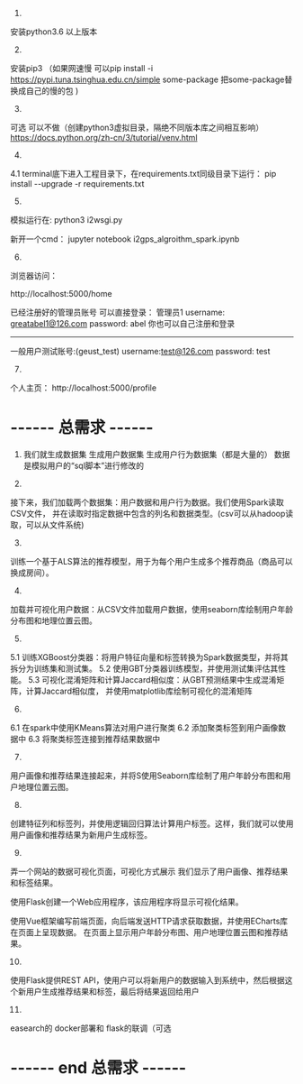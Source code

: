 1.
安装python3.6 以上版本

2. 
安装pip3 
（如果网速慢 可以pip install -i https://pypi.tuna.tsinghua.edu.cn/simple some-package  把some-package替换成自己的慢的包 )

3.
可选  可以不做（创建python3虚拟目录，隔绝不同版本库之间相互影响）
https://docs.python.org/zh-cn/3/tutorial/venv.html

4.
4.1
terminal底下进入工程目录下，在requirements.txt同级目录下运行：
pip install --upgrade -r requirements.txt

5.
模拟运行在:
python3 i2wsgi.py

新开一个cmd：
jupyter notebook i2gps_algroithm_spark.ipynb



6.
浏览器访问：

http://localhost:5000/home

已经注册好的管理员账号 可以直接登录：
管理员1
username: greatabel1@126.com
password: abel
你也可以自己注册和登录


-------------------
一般用户测试账号:(geust_test)
username:test@126.com
password: test

7.
个人主页： http://localhost:5000/profile






# ------ 总需求 ------

1. 我们就生成数据集
生成用户数据集
生成用户行为数据集（都是大量的）
数据是模拟用户的“sql脚本”进行修改的

2.

接下来，我们加载两个数据集：用户数据和用户行为数据。我们使用Spark读取CSV文件，
并在读取时指定数据中包含的列名和数据类型。(csv可以从hadoop读取，可以从文件系统)


3.
训练一个基于ALS算法的推荐模型，用于为每个用户生成多个推荐商品（商品可以换成房间）。

4.
加载并可视化用户数据：从CSV文件加载用户数据，使用seaborn库绘制用户年龄分布图和地理位置云图。

5.
5.1
训练XGBoost分类器：将用户特征向量和标签转换为Spark数据类型，并将其拆分为训练集和测试集。
5.2
使用GBT分类器训练模型，并使用测试集评估其性能。
5.3
可视化混淆矩阵和计算Jaccard相似度：从GBT预测结果中生成混淆矩阵，计算Jaccard相似度，
并使用matplotlib库绘制可视化的混淆矩阵

6.
6.1
在spark中使用KMeans算法对用户进行聚类
6.2
添加聚类标签到用户画像数据中
6.3
将聚类标签连接到推荐结果数据中

7.
用户画像和推荐结果连接起来，并将S使用Seaborn库绘制了用户年龄分布图和用户地理位置云图。

8.
创建特征列和标签列，并使用逻辑回归算法计算用户标签。这样，我们就可以使用用户画像和推荐结果为新用户生成标签。

9.
弄一个网站的数据可视化页面，可视化方式展示
我们显示了用户画像、推荐结果和标签结果。

使用Flask创建一个Web应用程序，该应用程序将显示可视化结果。

使用Vue框架编写前端页面，向后端发送HTTP请求获取数据，并使用ECharts库在页面上呈现数据。
在页面上显示用户年龄分布图、用户地理位置云图和推荐结果。

10.
使用Flask提供REST API，使用户可以将新用户的数据输入到系统中，然后根据这个新用户生成推荐结果和标签，最后将结果返回给用户

11.
easearch的 docker部署和 flask的联调（可选


# ------ end 总需求 ------





